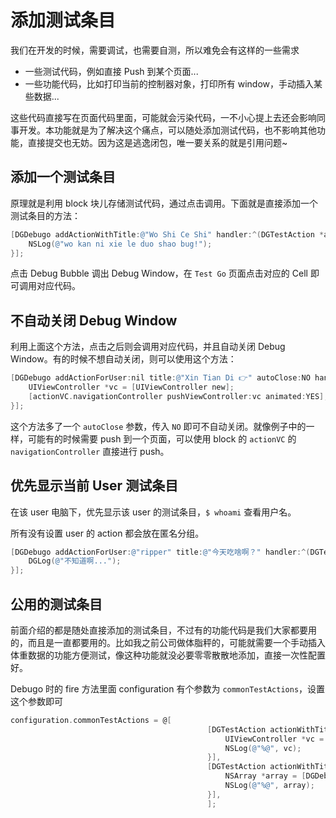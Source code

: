 # 添加测试条目

我们在开发的时候，需要调试，也需要自测，所以难免会有这样的一些需求

* 一些测试代码，例如直接 Push 到某个页面...
* 一些功能代码，比如打印当前的控制器对象，打印所有 window，手动插入某些数据...

这些代码直接写在页面代码里面，可能就会污染代码，一不小心提上去还会影响同事开发。本功能就是为了解决这个痛点，可以随处添加测试代码，也不影响其他功能，直接提交也无妨。因为这是逃逸闭包，唯一要关系的就是引用问题~

## 添加一个测试条目

原理就是利用 block 块儿存储测试代码，通过点击调用。下面就是直接添加一个测试条目的方法：

```objectivec
[DGDebugo addActionWithTitle:@"Wo Shi Ce Shi" handler:^(DGTestAction *action, UIViewController *actionVC) {
	NSLog(@"wo kan ni xie le duo shao bug!");
}];
```

点击 Debug Bubble 调出 Debug Window，在 `Test Go` 页面点击对应的 Cell 即可调用对应代码。

## 不自动关闭 Debug Window

利用上面这个方法，点击之后则会调用对应代码，并且自动关闭 Debug Window。有的时候不想自动关闭，则可以使用这个方法：

```objectivec
[DGDebugo addActionForUser:nil title:@"Xin Tian Di 👉" autoClose:NO handler:^(DGTestAction *action, UIViewController *actionVC) {
    UIViewController *vc = [UIViewController new];
    [actionVC.navigationController pushViewController:vc animated:YES];
}];
```

这个方法多了一个 `autoClose` 参数，传入 `NO` 即可不自动关闭。就像例子中的一样，可能有的时候需要 push 到一个页面，可以使用 block 的 `actionVC` 的 `navigationController` 直接进行 push。

## 优先显示当前 User 测试条目

在该 user 电脑下，优先显示该 user 的测试条目，`$ whoami` 查看用户名。

所有没有设置 user 的 action 都会放在匿名分组。


```objectivec
[DGDebugo addActionForUser:@"ripper" title:@"今天吃啥啊？" handler:^(DGTestAction * _Nonnull action, UIViewController * _Nonnull actionVC) {
	DGLog(@"不知道啊...");
}];
```

## 公用的测试条目

前面介绍的都是随处直接添加的测试条目，不过有的功能代码是我们大家都要用的，而且是一直都要用的。比如我之前公司做体脂秤的，可能就需要一个手动插入体重数据的功能方便测试，像这种功能就没必要零零散散地添加，直接一次性配置好。

Debugo 时的 fire 方法里面 configuration 有个参数为 `commonTestActions`，设置这个参数即可

```objectivec
configuration.commonTestActions = @[
                                            [DGTestAction actionWithTitle:@"Log Top ViewController 😘" autoClose:YES handler:^(DGTestAction *action, UIViewController *actionVC) {
                                                UIViewController *vc = [DGDebugo topViewControllerForWindow:nil];
                                                NSLog(@"%@", vc);
                                            }],
                                            [DGTestAction actionWithTitle:@"Log All Window 🧐" autoClose:YES handler:^(DGTestAction *action, UIViewController *actionVC) {
                                                NSArray *array = [DGDebugo getAllWindows];
                                                NSLog(@"%@", array);
                                            }],
                                            ];
```
